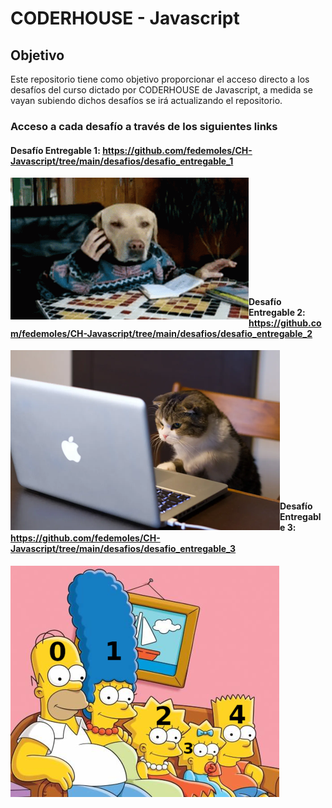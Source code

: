 # CODERHOUSE - Javascript

## Objetivo
Este repositorio tiene como objetivo proporcionar el acceso directo a los desafíos del curso dictado por CODERHOUSE de Javascript, a medida se vayan subiendo dichos desafíos se irá actualizando el repositorio.

### Acceso a cada desafío a través de los siguientes links

#### Desafío Entregable 1: https://github.com/fedemoles/CH-Javascript/tree/main/desafios/desafio_entregable_1
<p><img align="left" src="https://github.com/fedemoles/CH-Javascript/blob/main/desafios/assets/img/entreg1.png?raw=true" alt="entregable_1" /></p>

<br><br><br><br><br><br><br><br><br><br>

#### Desafío Entregable 2: https://github.com/fedemoles/CH-Javascript/tree/main/desafios/desafio_entregable_2
<p><img align="left" src="https://github.com/fedemoles/CH-Javascript/blob/main/desafios/assets/img/entreg2.png?raw=true" alt="entregable_1" /></p>

<br><br><br><br><br><br><br><br><br><br><br><br><br>

#### Desafío Entregable 3: https://github.com/fedemoles/CH-Javascript/tree/main/desafios/desafio_entregable_3
<p><img align="left" src="https://github.com/fedemoles/CH-Javascript/blob/main/desafios/assets/img/entreg3.png?raw=true" alt="entregable_3" /></p>

<br><br><br><br><br><br><br><br><br><br><br><br><br>